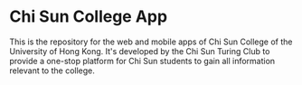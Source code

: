 # Chi Sun College App

This is the repository for the web and mobile apps of Chi Sun College of the University of Hong Kong. It's developed by the Chi Sun Turing Club to provide a one-stop platform for Chi Sun students to gain all information relevant to the college.